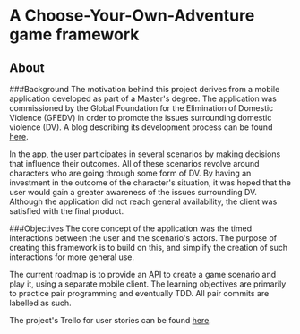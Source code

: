 A Choose-Your-Own-Adventure game framework
==============

About
-----

###Background
The motivation behind this project derives from a mobile application developed as part of a Master's degree. The application was commissioned by the Global Foundation for the Elimination of Domestic Violence (GFEDV) in order to promote the issues surrounding domestic violence (DV). A blog describing its development process can be found [here](http://eliminationofdv.wordpress.com).

In the app, the user participates in several scenarios by making decisions that influence their outcomes. All of these scenarios revolve around characters who are going through some form of DV. By having an investment in the outcome of the character's situation, it was hoped that the user would gain a greater awareness of the issues surrounding DV. Although the application did not reach general availability, the client was satisfied with the final product.

###Objectives
The core concept of the application was the timed interactions between the user and the scenario's actors. The purpose of creating this framework is to build on this, and simplify the creation of such interactions for more general use.

The current roadmap is to provide an API to create a game scenario and play it, using a separate mobile client. The learning objectives are primarily to practice pair programming and eventually TDD. All pair commits are labelled as such.

The project's Trello for user stories can be found [here](https://trello.com/b/q5RI0pnM/side-project).
